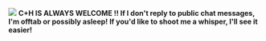 ![](https://64.media.tumblr.com/9417bea7c1b2c61fbee7178f5570e38f/e4a0efb19b0484a9-bd/s1280x1920/4c4d40981a00fe6fd45d0371271fcd535f9ff60d.pnj)
**C+H IS ALWAYS WELCOME !! If I don't reply to public chat messages, I'm offtab or possibly asleep! If you'd like to shoot me a whisper, I'll see it easier!**
